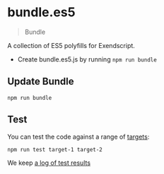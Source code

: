 # bundle.es5

> Bundle

A collection of ES5 polyfills for Exendscript.

- Create bundle.es5.js by running `npm run bundle`

## Update Bundle

    npm run bundle

## Test

You can test the code against a range of [targets](https://github.com/nbqx/fakestk/blob/master/resources/versions.json):

    npm run test target-1 target-2

We keep [a log of test results](./test/results_log.md)
